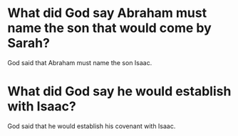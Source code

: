 # What did God say Abraham must name the son that would come by Sarah?

God said that Abraham must name the son Isaac.

# What did God say he would establish with Isaac?

God said that he would establish his covenant with Isaac.
